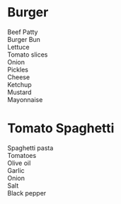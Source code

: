 # Burger
Beef Patty <br>
Burger Bun <br>
Lettuce <br>
Tomato slices <br>
Onion <br>
Pickles <br>
Cheese <br>
Ketchup <br>
Mustard <br>
Mayonnaise <br>

# Tomato Spaghetti
Spaghetti pasta <br>
Tomatoes <br>
Olive oil <br>
Garlic <br>
Onion <br>
Salt <br>
Black pepper

